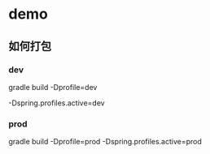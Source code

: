 # demo

## 如何打包

### dev
gradle build -Dprofile=dev 

-Dspring.profiles.active=dev
### prod
gradle build -Dprofile=prod 
-Dspring.profiles.active=prod